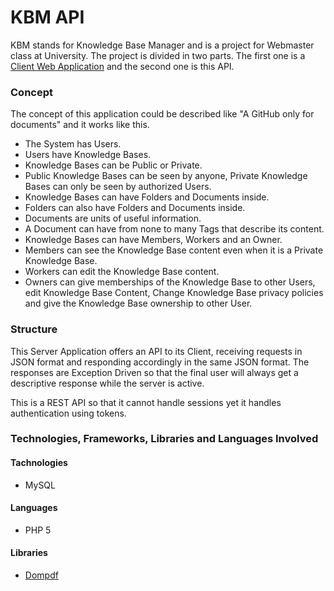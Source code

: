 # KBM API

KBM stands for Knowledge Base Manager and is a project for Webmaster class at University. The project is divided in two parts. The first one is a [Client Web Application](https://github.com/bymavc/kbm-web) and the second one is this API.

### Concept
The concept of this application could be described like "A GitHub only for documents" and it works like this.

- The System has Users.
- Users have Knowledge Bases.
- Knowledge Bases can be Public or Private.
- Public Knowledge Bases can be seen by anyone, Private Knowledge Bases can only be seen by authorized Users.
- Knowledge Bases can have Folders and Documents inside.
- Folders can also have Folders and Documents inside.
- Documents are units of useful information.
- A Document can have from none to many Tags that describe its content.
- Knowledge Bases can have Members, Workers and an Owner.
- Members can see the Knowledge Base content even when it is a Private Knowledge Base.
- Workers can edit the Knowledge Base content.
- Owners can give memberships of the Knowledge Base to other Users, edit Knowledge Base Content, Change Knowledge Base privacy policies and give the Knowledge Base ownership to other User.

### Structure
This Server Application offers an API to its Client, receiving requests in JSON format and responding accordingly in the same JSON format. The responses are Exception Driven so that the final user will always get a descriptive response while the server is active. 

This is a REST API so that it cannot handle sessions yet it handles authentication using tokens.

### Technologies, Frameworks, Libraries and Languages Involved

#### Tachnologies
- MySQL

#### Languages
- PHP 5

#### Libraries
- [Dompdf](https://github.com/dompdf/dompdf)
